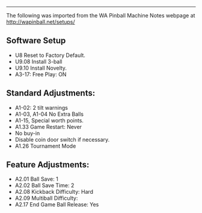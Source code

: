 ***
The following was imported from the WA Pinball Machine Notes webpage at http://wapinball.net/setups/
## Software Setup
-   U8 Reset to Factory Default.
-   U9.08 Install 3-ball
-   U9.10 Install Novelty.
-   A3-17: Free Play: ON
## Standard Adjustments:
-   A1-02: 2 tilt warnings
-   A1-03, A1-04 No Extra Balls
-   A1-15, Special worth points.
-   A1.33 Game Restart: Never
-   No buy-in
-   Disable coin door switch if necessary.
-   A1.26 Tournament Mode
## Feature Adjustments:
-   A2.01 Ball Save: 1
-   A2.02 Ball Save Time: 2
-   A2.08 Kickback Difficulty: Hard
-   A2.09 Multiball Difficulty:
-   A2.17 End Game Ball Release: Yes

